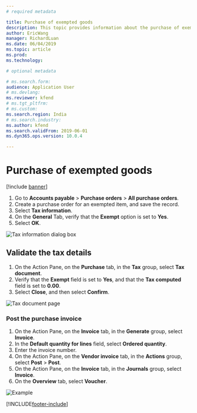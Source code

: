 ```yaml
---
# required metadata

title: Purchase of exempted goods
description: This topic provides information about the purchase of exempted goods.
author: EricWang
manager: RichardLuan
ms.date: 06/04/2019
ms.topic: article
ms.prod: 
ms.technology: 

# optional metadata

# ms.search.form: 
audience: Application User
# ms.devlang: 
ms.reviewer: kfend
# ms.tgt_pltfrm: 
# ms.custom: 
ms.search.region: India
# ms.search.industry: 
ms.author: kfend
ms.search.validFrom: 2019-06-01
ms.dyn365.ops.version: 10.0.4

---
```


# Purchase of exempted goods

[!include [banner](../includes/banner.md)]

1. Go to **Accounts payable** \> **Purchase orders** \> **All purchase orders**.
2. Create a purchase order for an exempted item, and save the record.
3. Select **Tax information**.
4. On the **General** Tab, verify that the **Exempt** option is set to **Yes**.
5. Select **OK**.

![Tax information dialog box](media/Annotation-2019-05-15-175528.png)

## Validate the tax details

1. On the Action Pane, on the **Purchase** tab, in the **Tax** group, select **Tax document**.
2. Verify that the **Exempt** field is set to **Yes**, and that the **Tax computed** field is set to **0.00**.
3. Select **Close**, and then select **Confirm**.

![Tax document page](media/Annotation-2019-05-15-175726.png)

### Post the purchase invoice

1. On the Action Pane, on the **Invoice** tab, in the **Generate** group, select **Invoice**.
2. In the **Default quantity for lines** field, select **Ordered quantity**.
3. Enter the invoice number.
4. On the Action Pane, on the **Vendor invoice** tab, in the **Actions** group, select **Post** \> **Post**.
5. On the Action Pane, on the **Invoice** tab, in the **Journals** group, select **Invoice**.
6. On the **Overview** tab, select **Voucher**.

![Example](media/Annotation-2019-05-15-175635.png)


[!INCLUDE[footer-include](../../includes/footer-banner.md)]